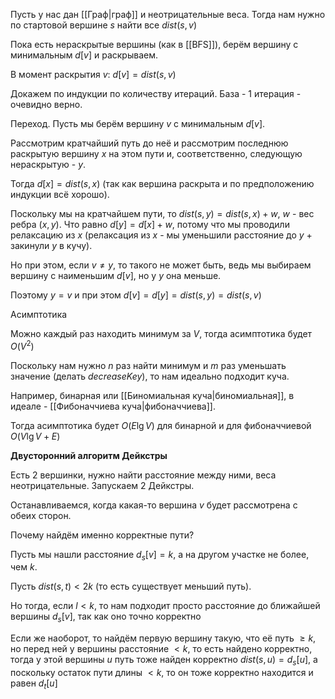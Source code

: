 Пусть у нас дан [[Граф|граф]] и неотрицательные веса. Тогда нам нужно по стартовой вершине $s$ найти все $dist(s, v)$

Пока есть нераскрытые вершины (как в [[BFS]]), берём вершину с минимальным $d[v]$ и раскрываем.

В момент раскрытия $v:$ $d[v] = dist(s, v)$

Докажем по индукции по количеству итераций.
База - 1 итерация - очевидно верно.

Переход.
Пусть мы берём вершину $v$ с минимальным $d[v]$.

Рассмотрим кратчайший путь до неё и рассмотрим последнюю раскрытую вершину $x$ на этом пути и, соответственно, следующую нераскрытую - $y$.

Тогда $d[x] = dist(s, x)$ (так как вершина раскрыта и по предположению индукции всё хорошо).

Поскольку мы на кратчайшем пути, то $dist(s, y) = dist(s, x) + w$, $w$ - вес ребра $(x, y)$. Что равно $d[y] = d[x] + w$, потому что мы проводили релаксацию из $x$ (релаксация из $x$ - мы уменьшили расстояние до $y$ + закинули $y$ в кучу).

Но при этом, если $v \ne y$, то такого не может быть, ведь мы выбираем вершину с наименьшим $d[v]$, но у $y$ она меньше.

Поэтому $y = v$ и при этом $d[v] = d[y] = dist(s, y) = dist(s, v)$

Асимптотика

Можно каждый раз находить минимум за $V$, тогда асимптотика будет $O(V^{2})$

Поскольку нам нужно $n$ раз найти минимум и $m$ раз уменьшать значение (делать $decreaseKey$), то нам идеально подходит куча.

Например, бинарная или [[Биномиальная куча|биномиальная]], в идеале - [[Фибоначчиева куча|фибоначчиева]].

Тогда асимптотика будет $O(E\lg V)$ для бинарной и для фибоначчиевой $O(V\lg V + E)$

**Двусторонний алгоритм Дейкстры**

Есть 2 вершинки, нужно найти расстояние между ними, веса неотрицательные. Запускаем 2 Дейкстры.

Останавливаемся, когда какая-то вершина $v$ будет рассмотрена с обеих сторон.

Почему найдём именно корректные пути?

Пусть мы нашли расстояние $d_{s}[v] = k$, а на другом участке не более, чем $k$.

Пусть $dist(s,t) < 2k$ (то есть существует меньший путь).

Но тогда, если $l < k$, то нам подходит просто расстояние до ближайшей вершины $d_{s}[v]$, так как оно точно корректно

Если же наоборот, то найдём первую вершину такую, что её путь $\geq k$, но перед ней у вершины расстояние $< k$, то есть найдено корректно, тогда у этой вершины $u$ путь тоже найден корректно $dist(s, u) = d_{s}[u]$, а поскольку остаток пути длины $< k$, то он тоже корректно находится и равен $d_{t}[u]$

